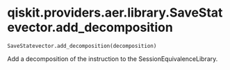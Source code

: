 # qiskit.providers.aer.library.SaveStatevector.add\_decomposition

`SaveStatevector.add_decomposition(decomposition)`

Add a decomposition of the instruction to the SessionEquivalenceLibrary.

